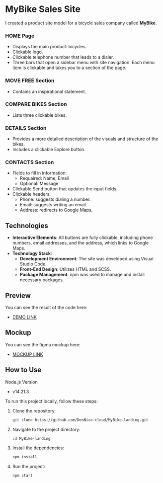 # MyBike Sales Site

I created a product site model for a bicycle sales company called **MyBike**.

### HOME Page

- Displays the main product: bicycles.
- Clickable logo.
- Clickable telephone number that leads to a dialer.
- Three bars that open a sidebar menu with site navigation. Each menu item is clickable and takes you to a section of the page.

### MOVE FREE Section

- Contains an inspirational statement.

### COMPARE BIKES Section

- Lists three clickable bikes.

### DETAILS Section

- Provides a more detailed description of the visuals and structure of the bikes.
- Includes a clickable Explore button.

### CONTACTS Section

- Fields to fill in information:
  - Requaired: Name, Email
  - Optional: Message
- Clickable Send button that updates the input fields.
- Clickable headers:
  - Phone: suggests dialing a number.
  - Email: suggests writing an email.
  - Address: redirects to Google Maps.

## Technologies 

- **Interactive Elements**: All buttons are fully clickable, including phone numbers, email addresses, and the address, which links to Google Maps.
- **Technology Stack**:
  - **Development Environment**: The site was developed using Visual Studio Code.
  - **Front-End Design**: Utilizes HTML and SCSS.
  - **Package Management**: npm was used to manage and install necessary packages.

## Preview

You can see the result of the code here:
- [DEMO LINK](https://dennice-cloud.github.io/MyBike-landing/)

## Mockup

You can see the figma mockup here:
- [MOCKUP LINK](https://www.figma.com/design/NZQAIydtHo5QkINyGLHNcq/BIKE-New-Version?node-id=0-1&t=jg9OxaDbJHXYw1Ab-0)

## How to Use
Node.js Version
- v14.21.3

To run this project locally, follow these steps:

1. Clone the repository:
   ```sh
   git clone https://github.com/DenNice-cloud/MyBike-landing.git
   ```
2. Navigate to the project directory:
   ```sh
   cd MyBike-landing
   ```
3. Install the dependencies:
   ```sh
   npm install
   ```
4. Run the project:
   ```sh
   npm start
   ```
